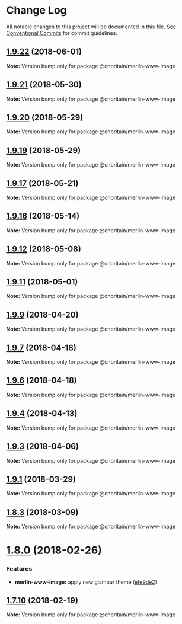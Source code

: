 # Change Log

All notable changes to this project will be documented in this file.
See [Conventional Commits](https://conventionalcommits.org) for commit guidelines.

<a name="1.9.22"></a>
## [1.9.22](https://github.com/cnduk/merlin-www-components/compare/@cnbritain/merlin-www-image@1.9.21...@cnbritain/merlin-www-image@1.9.22) (2018-06-01)




**Note:** Version bump only for package @cnbritain/merlin-www-image

<a name="1.9.21"></a>
## [1.9.21](https://github.com/cnduk/merlin-www-components/compare/@cnbritain/merlin-www-image@1.9.20...@cnbritain/merlin-www-image@1.9.21) (2018-05-30)




**Note:** Version bump only for package @cnbritain/merlin-www-image

<a name="1.9.20"></a>
## [1.9.20](https://github.com/cnduk/merlin-www-components/compare/@cnbritain/merlin-www-image@1.9.19...@cnbritain/merlin-www-image@1.9.20) (2018-05-29)




**Note:** Version bump only for package @cnbritain/merlin-www-image

<a name="1.9.19"></a>
## [1.9.19](https://github.com/cnduk/merlin-www-components/compare/@cnbritain/merlin-www-image@1.9.18...@cnbritain/merlin-www-image@1.9.19) (2018-05-29)




**Note:** Version bump only for package @cnbritain/merlin-www-image

<a name="1.9.17"></a>
## [1.9.17](https://github.com/cnduk/merlin-www-components/compare/@cnbritain/merlin-www-image@1.9.16...@cnbritain/merlin-www-image@1.9.17) (2018-05-21)




**Note:** Version bump only for package @cnbritain/merlin-www-image

<a name="1.9.16"></a>
## [1.9.16](https://github.com/cnduk/merlin-www-components/compare/@cnbritain/merlin-www-image@1.9.15...@cnbritain/merlin-www-image@1.9.16) (2018-05-14)




**Note:** Version bump only for package @cnbritain/merlin-www-image

<a name="1.9.12"></a>
## [1.9.12](https://github.com/cnduk/merlin-www-components/compare/@cnbritain/merlin-www-image@1.9.11...@cnbritain/merlin-www-image@1.9.12) (2018-05-08)




**Note:** Version bump only for package @cnbritain/merlin-www-image

<a name="1.9.11"></a>
## [1.9.11](https://github.com/cnduk/merlin-www-components/compare/@cnbritain/merlin-www-image@1.9.10...@cnbritain/merlin-www-image@1.9.11) (2018-05-01)




**Note:** Version bump only for package @cnbritain/merlin-www-image

<a name="1.9.9"></a>
## [1.9.9](https://github.com/cnduk/merlin-www-components/compare/@cnbritain/merlin-www-image@1.9.8...@cnbritain/merlin-www-image@1.9.9) (2018-04-20)




**Note:** Version bump only for package @cnbritain/merlin-www-image

<a name="1.9.7"></a>
## [1.9.7](https://github.com/cnduk/merlin-www-components/compare/@cnbritain/merlin-www-image@1.9.6...@cnbritain/merlin-www-image@1.9.7) (2018-04-18)




**Note:** Version bump only for package @cnbritain/merlin-www-image

<a name="1.9.6"></a>
## [1.9.6](https://github.com/cnduk/merlin-www-components/compare/@cnbritain/merlin-www-image@1.9.5...@cnbritain/merlin-www-image@1.9.6) (2018-04-18)




**Note:** Version bump only for package @cnbritain/merlin-www-image

<a name="1.9.4"></a>
## [1.9.4](https://github.com/cnduk/merlin-www-components/compare/@cnbritain/merlin-www-image@1.9.3...@cnbritain/merlin-www-image@1.9.4) (2018-04-13)




**Note:** Version bump only for package @cnbritain/merlin-www-image

<a name="1.9.3"></a>
## [1.9.3](https://github.com/cnduk/merlin-www-components/compare/@cnbritain/merlin-www-image@1.9.2...@cnbritain/merlin-www-image@1.9.3) (2018-04-06)




**Note:** Version bump only for package @cnbritain/merlin-www-image

<a name="1.9.1"></a>
## [1.9.1](https://github.com/cnduk/merlin-www-components/compare/@cnbritain/merlin-www-image@1.9.0...@cnbritain/merlin-www-image@1.9.1) (2018-03-29)




**Note:** Version bump only for package @cnbritain/merlin-www-image

<a name="1.8.3"></a>
## [1.8.3](https://github.com/cnduk/merlin-www-components/compare/@cnbritain/merlin-www-image@1.8.2...@cnbritain/merlin-www-image@1.8.3) (2018-03-09)




**Note:** Version bump only for package @cnbritain/merlin-www-image

<a name="1.8.0"></a>
# [1.8.0](https://github.com/cnduk/merlin-www-components/compare/@cnbritain/merlin-www-image@1.7.14...@cnbritain/merlin-www-image@1.8.0) (2018-02-26)


### Features

* **merlin-www-image:** apply new glamour theme ([efe9de2](https://github.com/cnduk/merlin-www-components/commit/efe9de2))




<a name="1.7.10"></a>
## [1.7.10](https://github.com/cnduk/merlin-www-components/compare/@cnbritain/merlin-www-image@1.7.9...@cnbritain/merlin-www-image@1.7.10) (2018-02-19)




**Note:** Version bump only for package @cnbritain/merlin-www-image
